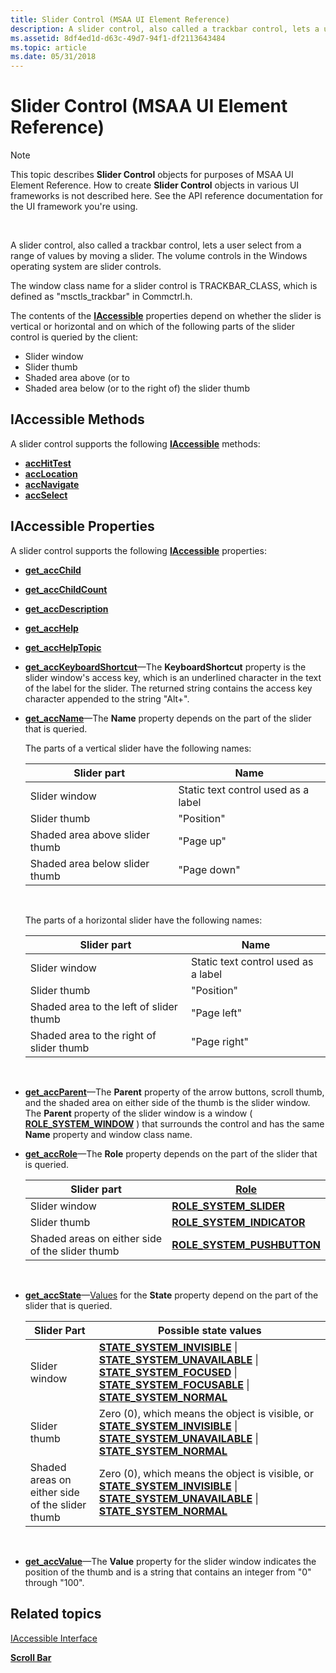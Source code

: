 ```yaml
---
title: Slider Control (MSAA UI Element Reference)
description: A slider control, also called a trackbar control, lets a user select from a range of values by moving a slider. The volume controls in the Windows operating system are slider controls.
ms.assetid: 8df4ed1d-d63c-49d7-94f1-df2113643484
ms.topic: article
ms.date: 05/31/2018
---
```


# Slider Control (MSAA UI Element Reference)

> [!Note]  
> This topic describes **Slider Control** objects for purposes of MSAA UI Element Reference. How to create **Slider Control** objects in various UI frameworks is not described here. See the API reference documentation for the UI framework you're using.

 

A slider control, also called a trackbar control, lets a user select from a range of values by moving a slider. The volume controls in the Windows operating system are slider controls.

The window class name for a slider control is TRACKBAR\_CLASS, which is defined as "msctls\_trackbar" in Commctrl.h.

The contents of the [**IAccessible**](/windows/desktop/api/oleacc/nn-oleacc-iaccessible) properties depend on whether the slider is vertical or horizontal and on which of the following parts of the slider control is queried by the client:

-   Slider window
-   Slider thumb
-   Shaded area above (or to
-   Shaded area below (or to the right of) the slider thumb

## IAccessible Methods

A slider control supports the following [**IAccessible**](/windows/desktop/api/oleacc/nn-oleacc-iaccessible) methods:

-   [**accHitTest**](/windows/desktop/api/Oleacc/nf-oleacc-iaccessible-acchittest)
-   [**accLocation**](/windows/desktop/api/Oleacc/nf-oleacc-iaccessible-acclocation)
-   [**accNavigate**](/windows/desktop/api/Oleacc/nf-oleacc-iaccessible-accnavigate)
-   [**accSelect**](/windows/desktop/api/Oleacc/nf-oleacc-iaccessible-accselect)

## IAccessible Properties

A slider control supports the following [**IAccessible**](/windows/desktop/api/oleacc/nn-oleacc-iaccessible) properties:

-   [**get\_accChild**](/windows/desktop/api/Oleacc/nf-oleacc-iaccessible-get_accchild)
-   [**get\_accChildCount**](/windows/desktop/api/Oleacc/nf-oleacc-iaccessible-get_accchildcount)
-   [**get\_accDescription**](/windows/desktop/api/Oleacc/nf-oleacc-iaccessible-get_accdescription)
-   [**get\_accHelp**](/windows/desktop/api/Oleacc/nf-oleacc-iaccessible-get_acchelp)
-   [**get\_accHelpTopic**](/windows/desktop/api/Oleacc/nf-oleacc-iaccessible-get_acchelptopic)
-   [**get\_accKeyboardShortcut**](/windows/desktop/api/Oleacc/nf-oleacc-iaccessible-get_acckeyboardshortcut)—The **KeyboardShortcut** property is the slider window's access key, which is an underlined character in the text of the label for the slider. The returned string contains the access key character appended to the string "Alt+".
-   [**get\_accName**](/windows/desktop/api/Oleacc/nf-oleacc-iaccessible-get_accname)—The **Name** property depends on the part of the slider that is queried.

    The parts of a vertical slider have the following names:

    

    | Slider part                    | Name                                |
    |--------------------------------|-------------------------------------|
    | Slider window                  | Static text control used as a label |
    | Slider thumb                   | "Position"                          |
    | Shaded area above slider thumb | "Page up"                           |
    | Shaded area below slider thumb | "Page down"                         |

    

     

    The parts of a horizontal slider have the following names:

    

    | Slider part                              | Name                                |
    |------------------------------------------|-------------------------------------|
    | Slider window                            | Static text control used as a label |
    | Slider thumb                             | "Position"                          |
    | Shaded area to the left of slider thumb  | "Page left"                         |
    | Shaded area to the right of slider thumb | "Page right"                        |

    

     

-   [**get\_accParent**](/windows/desktop/api/Oleacc/nf-oleacc-iaccessible-get_accparent)—The **Parent** property of the arrow buttons, scroll thumb, and the shaded area on either side of the thumb is the slider window. The **Parent** property of the slider window is a window ( [**ROLE\_SYSTEM\_WINDOW**](object-roles.md) ) that surrounds the control and has the same **Name** property and window class name.
-   [**get\_accRole**](/windows/desktop/api/Oleacc/nf-oleacc-iaccessible-get_accrole)—The **Role** property depends on the part of the slider that is queried. 

    | Slider part                                     | [Role](object-roles.md)                                                |
    |-------------------------------------------------|-------------------------------------------------------------------------|
    | Slider window                                   | [**ROLE\_SYSTEM\_SLIDER**](object-roles.md)         |
    | Slider thumb                                    | [**ROLE\_SYSTEM\_INDICATOR**](object-roles.md)   |
    | Shaded areas on either side of the slider thumb | [**ROLE\_SYSTEM\_PUSHBUTTON**](object-roles.md) |

    

     

-   [**get\_accState**](/windows/desktop/api/Oleacc/nf-oleacc-iaccessible-get_accstate)—[Values](object-state-constants.md) for the **State** property depend on the part of the slider that is queried. 

    | Slider Part                                     | Possible state values                                                                                                                                                                                                                                                                                                                                                                                                           |
    |-------------------------------------------------|---------------------------------------------------------------------------------------------------------------------------------------------------------------------------------------------------------------------------------------------------------------------------------------------------------------------------------------------------------------------------------------------------------------------------------|
    | Slider window                                   | [**STATE\_SYSTEM\_INVISIBLE**](object-state-constants.md) \| [**STATE\_SYSTEM\_UNAVAILABLE**](object-state-constants.md) \| [**STATE\_SYSTEM\_FOCUSED**](object-state-constants.md) \| [**STATE\_SYSTEM\_FOCUSABLE**](object-state-constants.md) \| [**STATE\_SYSTEM\_NORMAL**](object-state-constants.md) |
    | Slider thumb                                    | Zero (0), which means the object is visible, or [**STATE\_SYSTEM\_INVISIBLE**](object-state-constants.md) \| [**STATE\_SYSTEM\_UNAVAILABLE**](object-state-constants.md) \| [**STATE\_SYSTEM\_NORMAL**](object-state-constants.md)                                                                                                                       |
    | Shaded areas on either side of the slider thumb | Zero (0), which means the object is visible, or [**STATE\_SYSTEM\_INVISIBLE**](object-state-constants.md) \| [**STATE\_SYSTEM\_UNAVAILABLE**](object-state-constants.md) \| [**STATE\_SYSTEM\_NORMAL**](object-state-constants.md)                                                                                                                       |

    

     

-   [**get\_accValue**](/windows/desktop/api/Oleacc/nf-oleacc-iaccessible-get_accvalue)—The **Value** property for the slider window indicates the position of the thumb and is a string that contains an integer from "0" through "100".

## Related topics

<dl> <dt>

[IAccessible Interface](/windows/desktop/api/oleacc/nn-oleacc-iaccessible)
</dt> <dt>

[**Scroll Bar**](scroll-bar.md)
</dt> </dl>

 

 




